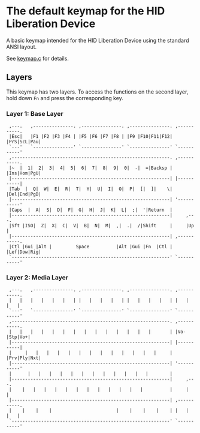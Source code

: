 # The default keymap for the HID Liberation Device

A basic keymap intended for the HID Liberation Device using the standard ANSI layout.

See [keymap.c](keymap.c) for details.

## Layers

This keymap has two layers. To access the functions on the second layer, hold down `Fn` and press the corresponding key.

### Layer 1: Base Layer
     ,---.   ,---------------. ,---------------. ,---------------. ,-----------.
     |Esc|   |F1 |F2 |F3 |F4 | |F5 |F6 |F7 |F8 | |F9 |F10|F11|F12| |PrS|ScL|Pau|
     `---'   `---------------' `---------------' `---------------' `-----------'
     ,-----------------------------------------------------------. ,-----------.
     |~  |  1|  2|  3|  4|  5|  6|  7|  8|  9|  0|  -|  =|Backsp | |Ins|Hom|PgU|
     |-----------------------------------------------------------| |-----------|
     |Tab  |  Q|  W|  E|  R|  T|  Y|  U|  I|  O|  P|  [|  ]|    \| |Del|End|PgD|
     |-----------------------------------------------------------| '-----------'
     |Caps  |  A|  S|  D|  F|  G|  H|  J|  K|  L|  ;|  '|Return  |
     |-----------------------------------------------------------|     ,---.
     |Sft |ISO|  Z|  X|  C|  V|  B|  N|  M|  ,|  .|  /|Shift     |     |Up |
     |-----------------------------------------------------------| ,-----------.
     |Ctl |Gui |Alt |         Space          |Alt |Gui |Fn  |Ctl | |Lef|Dow|Rig|
     `-----------------------------------------------------------' `-----------'

### Layer 2: Media Layer
     ,---.   ,---------------. ,---------------. ,---------------. ,-----------.
     |   |   |   |   |   |   | |   |   |   |   | |   |   |   |   | |   |   |   |
     `---'   `---------------' `---------------' `---------------' `-----------'
     ,-----------------------------------------------------------. ,-----------.
     |   |   |   |   |   |   |   |   |   |   |   |   |   |       | |Vo-|Stp|Vo+|
     |-----------------------------------------------------------| |-----------|
     |     |   |   |   |   |   |   |   |   |   |   |   |   |     | |Prv|Ply|Nxt|
     |-----------------------------------------------------------| '-----------'
     |      |   |   |   |   |   |   |   |   |   |   |   |        |
     |-----------------------------------------------------------|     ,---.
     |    |   |   |   |   |   |   |   |   |   |   |   |          |     |   |
     |-----------------------------------------------------------| ,-----------.
     |    |    |    |                        |    |    |    |    | |   |   |   |
     `-----------------------------------------------------------' `-----------'
